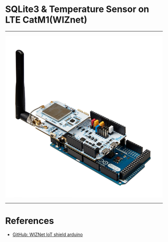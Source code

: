 # SQLite3 & Temperature Sensor on LTE CatM1(WIZnet)

***

![image01](https://github.com/leehaesung/SQLite3_with_LTE_CatM1/raw/master/01_Images/wiot-shield-qc01-arduinomega2560.png)


***
# References
- [GitHub: WIZNet IoT shield arduino](https://github.com/Wiznet/wiznet-iot-shield-arduino-kr)
